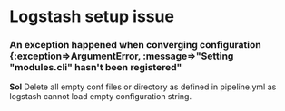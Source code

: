Logstash setup issue
=======================================
###  An exception happened when converging configuration {:exception=>ArgumentError, :message=>"Setting \"modules.cli\" hasn't been registered"
**Sol**
Delete all empty conf files or directory as defined in pipeline.yml as logstash cannot load empty configuration string.

